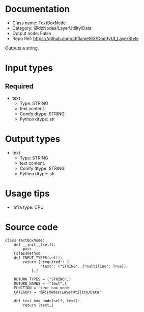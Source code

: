 # Documentation
- Class name: TextBoxNode
- Category: 😺dzNodes/LayerUtility/Data
- Output node: False
- Repo Ref: https://github.com/chflame163/ComfyUI_LayerStyle

Outputs a string.

# Input types
## Required

- text
    - Type: STRING
    - text content.
    - Comfy dtype: STRING
    - Python dtype: str

# Output types

- text
    - Type: STRING
    - text content.
    - Comfy dtype: STRING
    - Python dtype: str

# Usage tips
- Infra type: CPU

# Source code
```
class TextBoxNode:
    def __init__(self):
        pass
    @classmethod
    def INPUT_TYPES(self):
        return {"required": {
                "text": ("STRING", {"multiline": True}),
            },}

    RETURN_TYPES = ("STRING",)
    RETURN_NAMES = ("text",)
    FUNCTION = 'text_box_node'
    CATEGORY = '😺dzNodes/LayerUtility/Data'

    def text_box_node(self, text):
        return (text,)
```